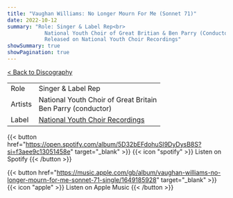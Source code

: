 ```yaml
---
title: "Vaughan Williams: No Longer Mourn For Me (Sonnet 71)"
date: 2022-10-12
summary: "Role: Singer & Label Rep<br>
            National Youth Choir of Great Britian & Ben Parry (Conductor)<br>
            Released on National Youth Choir Recordings"
showSummary: true
showPagination: true
---
```

[< Back to Discography](/discography)

| | |
|-|-|
|Role|Singer & Label Rep|
|Artists|National Youth Choir of Great Britain<br>Ben Parry (conductor)|
|Label|[National Youth Choir Recordings](https://www.nationalyouthchoir.org.uk/recordings)

{{< button href="https://open.spotify.com/album/5D32bEFdohuSI9DyDysB8S?si=f3aee9c13051458e" target="_blank" >}}
{{< icon "spotify" >}} Listen on Spotify
{{< /button >}}

{{< button href="https://music.apple.com/gb/album/vaughan-williams-no-longer-mourn-for-me-sonnet-71-single/1649185928" target="_blank" >}}
{{< icon "apple" >}} Listen on Apple Music
{{< /button >}}
